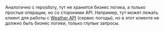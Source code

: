Аналогично с repository, тут не хранится бизнес логика, а только простые операции, но со стороними API. Например, тут может лежать клиент для работы с [Weather API](https://openweathermap.org/api) (сервис погоды), но в этот клиенте не должно быть бизнес логики, только _глупые_ запросы.
